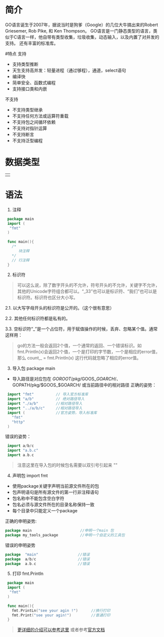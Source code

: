 # 简介
<p> GO语言诞生于2007年，据说当时是狗爹（Google）的几位大牛搞出来的Robert Griesemer, Rob Pike, 和 Ken Thompson。
GO语言是一门静态类型的语言，类似于C语言一样，他自带有类型收集，垃圾收集，动态输入，以及内置了对并发的支持。
还有丰富的标准库。</p>

#特点
<span>支持</span>
* 支持类型推断
* 天生支持高并发：轻量进程（通过够程），通道，select语句
* 编译快
* 简单安全、函数式编程
* 支持接口类和内嵌

<span>不支持</span>
* 不支持类型继承
* 不支持任何方法或运算符重载
* 不支持包之间循环依赖
* 不支持对指针运算
* 不支持断言
* 不支持泛型编程

# 数据类型
<table>
  <tr>
    <td></td>
  </tr>
</table>

# 语法

1. 注释   
  ```go
   package main
   import (
    "fmt"
   )
   
   func main(){
     /*
        块注释
     */
     // 行注释
   }
  ```  
2. 标识符

> 可以这么说，除了数字开头的不允许，符号开头的不允许，关键字不允许，其他的Unicode字符组合都可以。“_33”也可以是标识符、“我们”也可以是标识符。标识符也区分大小写。

  2.1. 以大写字母开头的标识符是公开的。（这个很有意思）
  
  2.2. 其他任何标识符都是私有的。
  
  3.3. 空标识符“_”是一个占位符，用于赋值操作的时候，丢弃、忽略某个值。通常这样用：

> go的方法一般会返回2个值，一个通常的返回、一个错误标识。如 fmt.Println(x)会返回2个值，一个是打印的字节数，一个是相应的error值，那么 count,_ = fmt.Println(x) 这行代码就忽略了相应的error值。

3. 导入包  package main
  * 导入路径是对应包在 $GOROOT/pkg/$GOOS_$GOARCH/、$GOPATH/pkg/$GOOS_$GOARCH/ 或当前路径中的相对路径
 正确的姿势：
  ```go
   import "fmt"          // 导入官方标准库  
   import "a/b"          // 绝对路径导入
   import "./a/b"        //相对路径导入
   import "../a/b/c"     //相对路径导入
   import (              //官方姿势，导入标准库
     "fmt"
     "http"
   )
  ```
 错误的姿势：
  ```go
   import a/b/c
   import "a.b.c"
   import a.b.c
  ```
  >注意这里在导入包的时候包名需要以双引号引起来 ""
  
4. 声明包  import fmt
  * 使用package关键字声明当前源文件所在的包
  * 包声明语句是所有源文件的第一行非注释语句
  * 包名称中不能包含空白字符
  * 包名必须与源文件所在的目录名称保持一致
  * 每个目录中只能定义一个package
  
  正确的申明姿势:

  ```go
  package main                      //申明一个main 包
  package my_tools_package          //申明一个自定义的工具包
  ```

 错误的申明姿势

  ```go
  package  "main"                  //错误
  package  a/b/c                   //错误
  package  a.b.c                   //错误

  ```

5. 打印 fmt.Println
  ```go
   package main
   import (
    "fmt"
   )
   
   func main(){
     fmt.PrintLn("see your agin !")      //换行打印
     fmt.Print("see your agin!")         //普通打印
   }
  ```
  
  
  
  
  
  
  
  > [更详细的介绍可以参考这里](http://www.jianshu.com/p/8be8d36e779c) 或者参考[官方文档](http://golang-examples.tumblr.com/post/86795367134/fmtprintf-format-reference-cheat-sheet)  
  
  
  
  
  
  
  
  
  
  
  
  
  
  
  
  
  
  
  
  
  
  

